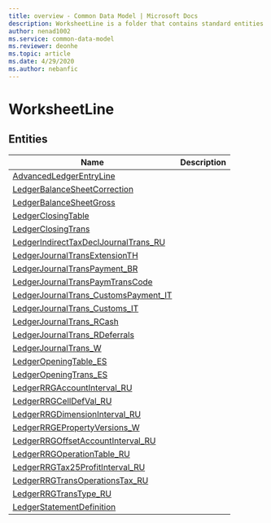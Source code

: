 ```yaml
---
title: overview - Common Data Model | Microsoft Docs
description: WorksheetLine is a folder that contains standard entities related to the Common Data Model.
author: nenad1002
ms.service: common-data-model
ms.reviewer: deonhe
ms.topic: article
ms.date: 4/29/2020
ms.author: nebanfic
---
```


# WorksheetLine


## Entities

|Name|Description|
|---|---|
|[AdvancedLedgerEntryLine](AdvancedLedgerEntryLine.md)||
|[LedgerBalanceSheetCorrection](LedgerBalanceSheetCorrection.md)||
|[LedgerBalanceSheetGross](LedgerBalanceSheetGross.md)||
|[LedgerClosingTable](LedgerClosingTable.md)||
|[LedgerClosingTrans](LedgerClosingTrans.md)||
|[LedgerIndirectTaxDeclJournalTrans_RU](LedgerIndirectTaxDeclJournalTrans_RU.md)||
|[LedgerJournalTransExtensionTH](LedgerJournalTransExtensionTH.md)||
|[LedgerJournalTransPayment_BR](LedgerJournalTransPayment_BR.md)||
|[LedgerJournalTransPaymTransCode](LedgerJournalTransPaymTransCode.md)||
|[LedgerJournalTrans_CustomsPayment_IT](LedgerJournalTrans_CustomsPayment_IT.md)||
|[LedgerJournalTrans_Customs_IT](LedgerJournalTrans_Customs_IT.md)||
|[LedgerJournalTrans_RCash](LedgerJournalTrans_RCash.md)||
|[LedgerJournalTrans_RDeferrals](LedgerJournalTrans_RDeferrals.md)||
|[LedgerJournalTrans_W](LedgerJournalTrans_W.md)||
|[LedgerOpeningTable_ES](LedgerOpeningTable_ES.md)||
|[LedgerOpeningTrans_ES](LedgerOpeningTrans_ES.md)||
|[LedgerRRGAccountInterval_RU](LedgerRRGAccountInterval_RU.md)||
|[LedgerRRGCellDefVal_RU](LedgerRRGCellDefVal_RU.md)||
|[LedgerRRGDimensionInterval_RU](LedgerRRGDimensionInterval_RU.md)||
|[LedgerRRGEPropertyVersions_W](LedgerRRGEPropertyVersions_W.md)||
|[LedgerRRGOffsetAccountInterval_RU](LedgerRRGOffsetAccountInterval_RU.md)||
|[LedgerRRGOperationTable_RU](LedgerRRGOperationTable_RU.md)||
|[LedgerRRGTax25ProfitInterval_RU](LedgerRRGTax25ProfitInterval_RU.md)||
|[LedgerRRGTransOperationsTax_RU](LedgerRRGTransOperationsTax_RU.md)||
|[LedgerRRGTransType_RU](LedgerRRGTransType_RU.md)||
|[LedgerStatementDefinition](LedgerStatementDefinition.md)||
